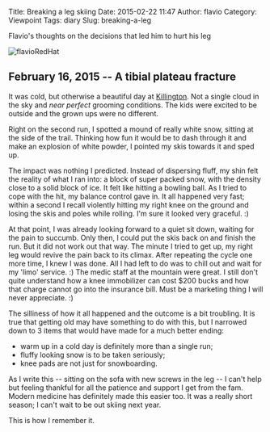 Title: Breaking a leg skiing
Date: 2015-02-22 11:47
Author: flavio
Category: Viewpoint
Tags: diary
Slug: breaking-a-leg

Flavio's thoughts on the decisions that led him to hurt his leg

<!--more-->

![flavioRedHat](|filename|/images/flavioBrokenLeg.jpg)

## February 16, 2015 -- A tibial plateau fracture ##

It was cold, but otherwise a beautiful day at [Killington]. Not a single cloud in the sky and _near_ _perfect_
grooming conditions. The kids were excited to be outside and the grown ups were no different.

Right on the second run, I spotted a mound of really white snow, sitting at the side of the trail. Thinking how
fun it would be to dash through it and make an explosion of white powder, I pointed my skis towards it and sped up.

The impact was nothing I predicted. Instead of dispersing fluff, my shin felt the reality of what I ran into: a block of
super packed snow, with the density close to a solid block of ice. It felt like hitting a bowling ball.
As I tried to cope with the hit, my balance control gave in. It all happened very fast; within a second I
recall violently hitting my right knee on the ground and losing the skis and poles while rolling. I'm sure it looked very
graceful. :)

At that point, I was already looking forward to a quiet sit down, waiting for the pain to succumb. Only then, I could put
the skis back on and finish the run. But it did not work out that way. The minute I tried to get up, my right leg would
revive the pain back to its climax. After repeating the cycle one more time, I knew I was done. All I
had left to do was to chill out and wait for my 'limo' service. :) The medic staff at the mountain were great. I still don't
quite understand how a knee immobilizer can cost $200 bucks and how that charge cannot go into the insurance bill. Must
be a marketing thing I will never appreciate. :)

The silliness of how it all happened and the outcome is a bit troubling. It is true that getting old may have
something to do with this, but I narrowed down to 3 items that would have made for a much better ending:

- warm up in a cold day is definitely more than a single run;
- fluffy looking snow is to be taken seriously;
- knee pads are not just for snowboarding.

As I write this -- sitting on the sofa with new screws in the leg -- I can't help but feeling thankful for all
the patience and support I get from the fam. Modern medicine has definitely made this easier too. It was a really
short season; I can't wait to be out skiing next year.

This is how I remember it.

  [Killington]: http://www.killington.com/site/index.html
